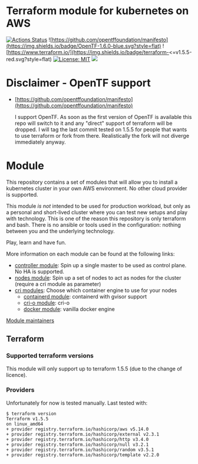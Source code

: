 # Terraform module for kubernetes on AWS

[![Actions Status](https://github.com/jecnua/terraform-aws-kubernetes/workflows/Tests/badge.svg)](https://github.com/jecnua/terraform-aws-kubernetes/actions)
![https://github.com/opentffoundation/manifesto](https://img.shields.io/badge/OpenTF-1.6.0-blue.svg?style=flat)
![https://www.terraform.io/](https://img.shields.io/badge/terraform-<=v1.5.5-red.svg?style=flat)
[![License: MIT](https://img.shields.io/badge/license-MIT-yellow.svg)](https://opensource.org/licenses/MIT)
![](https://img.shields.io/maintenance/yes/2023.svg)

# Disclaimer - OpenTF support

- [https://github.com/opentffoundation/manifesto](https://github.com/opentffoundation/manifesto)

    I support OpenTF. As soon as the first version of OpenTF is available this repo will switch to it and 
    any "direct" support of terraform will be dropped. I will tag the last commit tested on 1.5.5 for people 
    that wants to use terraform or fork from there. Realistically the fork will not diverge immediately anyway.

# Module

This repository contains a set of modules that will allow you to install a kubernetes cluster in your own AWS environment.
No other cloud provider is supported.

This module *is not* intended to be used for production workload, but only as a personal and short-lived cluster where
you can test new setups and play with technology. This is one of the reason this repository is only terraform and bash.
There is no ansible or tools used in the configuration: nothing between you and the underlying technology.

Play, learn and have fun.

More information on each module can be found at the following links:

- [controller module](modules/controllers/): Spin up a single master to be used as control plane. No HA is supported.
- [nodes module](modules/nodes/): Spin up a set of nodes to act as nodes for the cluster (require a cri module as parameter)
- [cri modules](modules/cri/): Choose which container engine to use for your nodes
    - [containerd module](modules/cri/containerd): containerd with gvisor support
    - [cri-o module](modules/cri/cri-o): cri-o
    - [docker module](modules/cri/docker): vanilla docker engine

[Module maintainers](MAINTAINERS.md)

## Terraform

### Supported terraform versions

This module will only support up to terraform 1.5.5 (due to the change of licence).

### Providers

Unfortunately for now is tested manually. Last tested with:

```
$ terraform version
Terraform v1.5.5
on linux_amd64
+ provider registry.terraform.io/hashicorp/aws v5.14.0
+ provider registry.terraform.io/hashicorp/external v2.3.1
+ provider registry.terraform.io/hashicorp/http v3.4.0
+ provider registry.terraform.io/hashicorp/null v3.2.1
+ provider registry.terraform.io/hashicorp/random v3.5.1
+ provider registry.terraform.io/hashicorp/template v2.2.0
```